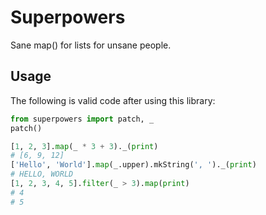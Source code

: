 # Superpowers
Sane map() for lists for unsane people.

## Usage

The following is valid code after using this library:

````python
from superpowers import patch, _
patch()

[1, 2, 3].map(_ * 3 + 3)._(print)
# [6, 9, 12]
['Hello', 'World'].map(_.upper).mkString(', ')._(print)
# HELLO, WORLD
[1, 2, 3, 4, 5].filter(_ > 3).map(print)
# 4
# 5
````
